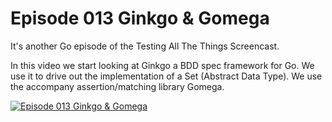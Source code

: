 # Episode 013 Ginkgo & Gomega

It's another Go episode of the Testing All The Things Screencast.

In this video we start looking at Ginkgo a BDD spec framework for Go. We use it to drive out the implementation of a Set (Abstract Data Type). We use the accompany assertion/matching library Gomega.

[![Episode 013 Ginkgo & Gomega](https://img.youtube.com/vi/R-j1phppdzI/0.jpg)](https://www.youtube.com/watch?v=R-j1phppdzI)
